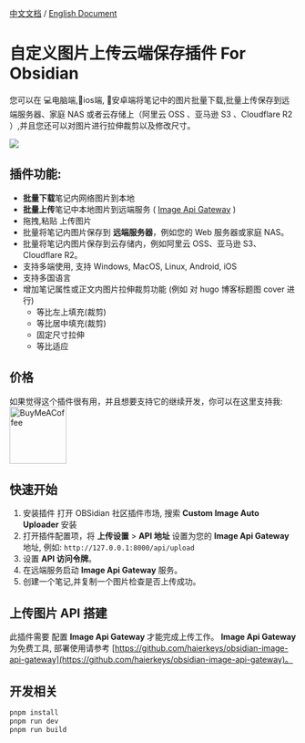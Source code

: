 [中文文档](https://github.com/haierkeys/obsidian-custom-image-auto-uploader/blob/master/readme-zh.md) / [English Document](https://github.com/haierkeys/obsidian-custom-image-auto-uploader/blob/master/README.md)

# 自定义图片上传云端保存插件 For Obsidian

您可以在 💻电脑端,📱ios端, 🤖安卓端将笔记中的图片批量下载,批量上传保存到远端服务器、家庭 NAS 或者云存储上（阿里云 OSS 、亚马逊 S3 、Cloudflare R2 ）,并且您还可以对图片进行拉伸裁剪以及修改尺寸。

![](https://github.com/user-attachments/assets/0878061b-d77c-48c5-aa61-cc5154612a7b)

## 插件功能:
- **批量下载**笔记内网络图片到本地
- **批量上传**笔记中本地图片到远端服务 ( [ Image Api Gateway](https://github.com/haierkeys/obsidian-image-api-gateway) )
- 拖拽,粘贴 上传图片
- 批量将笔记内图片保存到 **远端服务器**，例如您的 Web 服务器或家庭 NAS。
- 批量将笔记内图片保存到云存储内，例如阿里云 OSS、亚马逊 S3、Cloudflare R2。
- 支持多端使用, 支持 Windows, MacOS, Linux, Android, iOS
- 支持多国语言
- 增加笔记属性或正文内图片拉伸裁剪功能 (例如 对 hugo 博客标题图 cover 进行)
  - 等比左上填充(裁剪)
  - 等比居中填充(裁剪)
  - 固定尺寸拉伸
  - 等比适应

## 价格

如果觉得这个插件很有用，并且想要支持它的继续开发，你可以在这里支持我:
[<img src="https://cdn.ko-fi.com/cdn/kofi3.png?v=3" alt="BuyMeACoffee" width="100">](https://ko-fi.com/haierkeys)

## 快速开始

1. 安装插件
  打开 OBSidian 社区插件市场, 搜索 **Custom Image Auto Uploader** 安装
2. 打开插件配置项，将 **上传设置** > **API 地址** 设置为您的 **Image Api Gateway** 地址,
   例如: `http://127.0.0.1:8000/api/upload`
3. 设置 **API 访问令牌**。
4. 在远端服务启动 **Image Api Gateway** 服务。
5. 创建一个笔记,并复制一个图片检查是否上传成功。

## 上传图片 API 搭建

此插件需要 配置 **Image Api Gateway** 才能完成上传工作。
**Image Api Gateway** 为免费工具, 部署使用请参考 [https://github.com/haierkeys/obsidian-image-api-gateway](https://github.com/haierkeys/obsidian-image-api-gateway)。



## 开发相关

```bash
pnpm install
pnpm run dev
pnpm run build
```